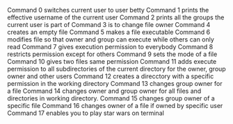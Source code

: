  Command 0 switches current user to user betty
 Command 1 prints the effective username of the current user
 Command 2 prints all the groups the current user is part of
 Command 3 is to change file owner
 Command 4 creates an empty file
 Command 5 makes a file executable
 Command 6 modifies file so that owner and group can execute while others can only read Command 7 gives execution permission to everybody
 Command 8 restricts permission except for others
 Command 9 sets the mode of a file
 Command 10 gives two files same permission
 Command 11 adds execute permission to all subdirectories of the current directory for the owner, group owner and other users
 Command 12 creates a direcctory with a specific permission in the working directory
 Command 13 changes group owner for a file
 Command 14 changes owner and group owner for all files and directories in working directory.
 Command 15 changes group owner of a specific file 
 Command 16 changes owner of a file if owned by specific user
 Command 17 enables you to play star  wars on terminal  
